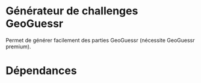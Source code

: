 # Générateur de challenges GeoGuessr

Permet de générer facilement des parties GeoGuessr (nécessite GeoGuessr premium).

# Dépendances

